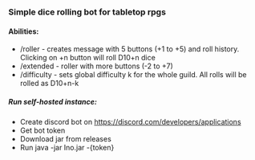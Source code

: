 ### Simple dice rolling bot for tabletop rpgs

#### Abilities:

- /roller - creates message with 5 buttons (+1 to +5) and roll history. Clicking on +n button will roll D10+n dice
- /extended - roller with more buttons (-2 to +7)
- /difficulty - sets global difficulty k for the whole guild. All rolls will be rolled as D10+n-k

##### Run self-hosted instance:
- Create discord bot on https://discord.com/developers/applications
- Get bot token
- Download jar from releases
- Run java -jar Ino.jar -{token}